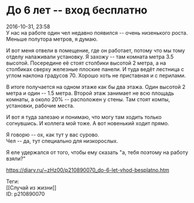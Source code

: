 До 6 лет -- вход бесплатно
===========================

   
 2016-10-31, 23:58   
  У нас на работе один чел недавно появился -- очень низенького роста. Меньше полутора метров, я думаю.   
   
 И вот меня отвели в помещение, где он работает, потому что мы тому отделу налаживали установку. Я захожу -- там комната метра 3.5 высотой. Посередине её стоят столбики высотой 2 метра, а на столбиках сверху железные плоские панели. И туда ведёт лестница с углом наклона градусов 70. Хорошо хоть не приставная и с перилами.   
   
 В итоге получается на одном этаже как бы два этажа. Один высотой 2 метра и один -- 1.5 метра. Второй этаж занимает не всю площадь комнаты, а около 20% -- расположен у стены. Там стоят компы, установки, рабочие места.   
   
 И вот я туда залезаю и понимаю, что могу там ходить только согнувшись. И коллега мой тоже. А вот новенький ходит прямо.   
   
 Я говорю -- ох, как тут у вас сурово.   
 Чел -- да, тут специально для низкорослых.   
   
 Я еле удержался от того, чтобы ему сказать "а, тебя поэтому на работу взяли?"   
    
 <https://diary.ru/~zHz00/p210890070_do-6-let-vhod-besplatno.htm>   
   
 Теги:   
 [[Случай из жизни]]   
 ID: p210890070